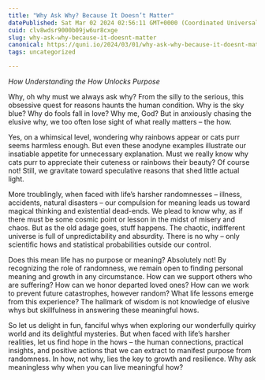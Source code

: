```yaml
---
title: "Why Ask Why? Because It Doesn’t Matter"
datePublished: Sat Mar 02 2024 02:56:11 GMT+0000 (Coordinated Universal Time)
cuid: clv8wdsr9000b09jw6ur8cxge
slug: why-ask-why-because-it-doesnt-matter
canonical: https://quni.io/2024/03/01/why-ask-why-because-it-doesnt-matter/
tags: uncategorized

---
```


_How Understanding the How Unlocks Purpose_

Why, oh why must we always ask why? From the silly to the serious, this obsessive quest for reasons haunts the human condition. Why is the sky blue? Why do fools fall in love? Why me, God? But in anxiously chasing the elusive why, we too often lose sight of what really matters – the how.

Yes, on a whimsical level, wondering why rainbows appear or cats purr seems harmless enough. But even these anodyne examples illustrate our insatiable appetite for unnecessary explanation. Must we really know why cats purr to appreciate their cuteness or rainbows their beauty? Of course not! Still, we gravitate toward speculative reasons that shed little actual light.

More troublingly, when faced with life’s harsher randomnesses – illness, accidents, natural disasters – our compulsion for meaning leads us toward magical thinking and existential dead-ends. We plead to know why, as if there must be some cosmic point or lesson in the midst of misery and chaos. But as the old adage goes, stuff happens. The chaotic, indifferent universe is full of unpredictability and absurdity. There is no why – only scientific hows and statistical probabilities outside our control.

Does this mean life has no purpose or meaning? Absolutely not! By recognizing the role of randomness, we remain open to finding personal meaning and growth in any circumstance. How can we support others who are suffering? How can we honor departed loved ones? How can we work to prevent future catastrophes, however random? What life lessons emerge from this experience? The hallmark of wisdom is not knowledge of elusive whys but skillfulness in answering these meaningful hows.

So let us delight in fun, fanciful whys when exploring our wonderfully quirky world and its delightful mysteries. But when faced with life’s harsher realities, let us find hope in the hows – the human connections, practical insights, and positive actions that we can extract to manifest purpose from randomness. In how, not why, lies the key to growth and resilience. Why ask meaningless why when you can live meaningful how?